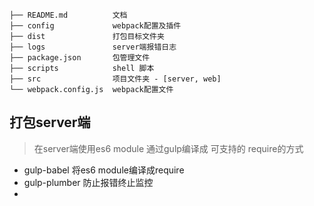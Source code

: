 
 
``` text
├── README.md          文档  
├── config             webpack配置及插件    
├── dist               打包目标文件夹  
├── logs               server端报错日志  
├── package.json       包管理文件  
├── scripts            shell 脚本  
├── src                项目文件夹 - [server, web]  
└── webpack.config.js  webpack配置文件  
```

## 打包server端
> 在server端使用es6 module 通过gulp编译成 可支持的 require的方式

- gulp-babel 将es6 module编译成require
- gulp-plumber 防止报错终止监控
- 
